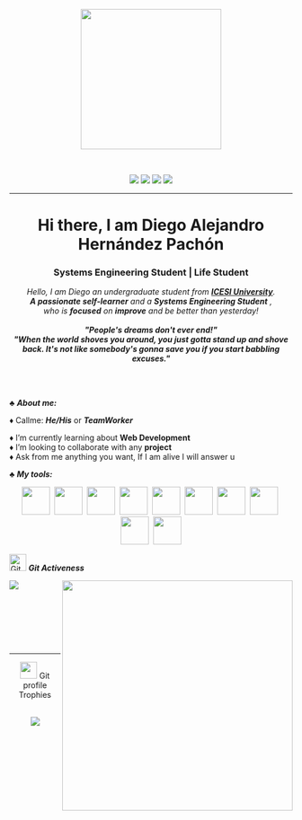 <p align="center">
  <img src="https://images.wallpapersden.com/image/download/lone-samurai_bGdqZmqUmZqaraWkpJRobWllrWdpZWU.jpg" height="250"/>
</p>
<br>

<p align="center">
  <img src="https://komarev.com/ghpvc/?username=Dev-Pachon&style=flat-square"/>
  <img src="https://img.shields.io/badge/Age-20-green"/>
  <img src="https://img.shields.io/badge/Focus-Learning-green"/>
  <img src="https://img.shields.io/badge/Languages-English%20%26%20Spanish-green"/>
</p>
<hr>
<h1 align="center">Hi there, I am Diego Alejandro Hernández Pachón</h1>
<h3 align="center">Systems Engineering Student | Life Student</h3>

<p align="center">
  <em>
    Hello, I am Diego an undergraduate student from <a href="https://www.icesi.edu.co/es/"> <b>ICESI University</b></a>. <br>
    <b>A passionate self-learner</b> and a <b>Systems Engineering Student</b>&nbsp;,<br>who is <b>focused</b>
    on <b>improve</b> and be better than yesterday! 
  </em> 
  <br>
	<br>
  <b><i align="center">"People's dreams don't ever end!"</i></b>
	<br>
	<b><i align="center">"When the world shoves you around, you just gotta stand up and shove back. It's not like somebody's gonna save you if you start babbling excuses."</i></b>
</p>
<br><br>


♣ ***About me:***

♦ Callme: ***He/His*** or ***TeamWorker***<br>
<!--
♦ I’m currently Developing a Calculator with some stages of upgrade<br>
-->
♦ I’m currently learning about **Web Development**<br>
♦ I’m looking to collaborate with any **project**<br>
♦ Ask from me anything you want, If I am alive I will answer u<br>
 

♣ ***My tools:***
<div align="center">
  
  <img height="50" src="https://www.vectorlogo.zone/logos/git-scm/git-scm-icon.svg">&nbsp;
  <img height="50" src="https://www.vectorlogo.zone/logos/python/python-icon.svg">&nbsp;
  <img height="50" src="https://www.vectorlogo.zone/logos/java/java-icon.svg">&nbsp;
  <img height="50" src="https://www.vectorlogo.zone/logos/w3_html5/w3_html5-icon.svg">&nbsp;
  <img height="50" src="https://www.vectorlogo.zone/logos/mysql/mysql-icon.svg">&nbsp;
  <img height="50" src="https://www.vectorlogo.zone/logos/reactjs/reactjs-icon.svg">&nbsp;
  <img height="50" src="https://www.vectorlogo.zone/logos/javascript/javascript-icon.svg">&nbsp;
  <img height="50" src="https://www.vectorlogo.zone/logos/w3_css/w3_css-icon.svg">&nbsp;
  <img height="50" src="https://www.vectorlogo.zone/logos/atlassian_jira/atlassian_jira-icon.svg">&nbsp;
  <img height="50" src="https://www.vectorlogo.zone/logos/nodejs/nodejs-icon.svg">

  </div>
  <p align="left">
 <img src="https://media.giphy.com/media/W5eoZHPpUx9sapR0eu/giphy.gif" height="30px" alt="Git"/>&nbsp;<i><b>Git Activeness</b></i>
</p>
 
<p><img align="left" src="https://github-readme-stats.vercel.app/api/top-langs?username=Dev-Pachon&show_icons=true&locale=en&layout=compact&theme=chartreuse-dark"/></p>
<p>&nbsp;<img align="right" src="https://github-readme-stats.vercel.app/api?username=Dev-Pachon&show_icons=true&locale=en&theme=chartreuse-dark" width="410" /></p>
<br><br><br><br><br>

<hr>


<p align="center"><img src="https://media.giphy.com/media/QaMcXSekUWx7aogAUr/giphy.gif" width="30" />&nbsp;Git profile Trophies</p><br>
<div align="center">
<img src="https://github-profile-trophy.vercel.app/?username=Dev-Pachon&theme=juicyfresh&no-bg=true" />
</div>	

